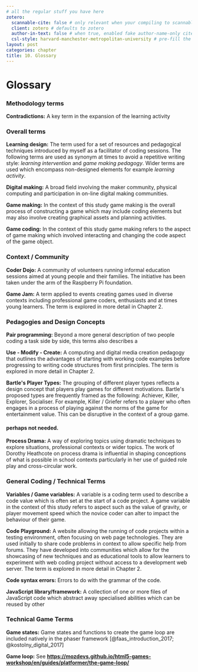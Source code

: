 ```yaml
---
# all the regular stuff you have here
zotero:
  scannable-cite: false # only relevant when your compiling to scannable-cite .odt
  client: zotero # defaults to zotero
  author-in-text: false # when true, enabled fake author-name-only cites by replacing it with the text of the last names of the authors
  csl-style: harvard-manchester-metropolitan-university # pre-fill the style
layout: post
categories: chapter
title: 10. Glossary
---
```


# Glossary


<!-- NOTE THIS COULD MAKE UP PART OF THE LITERATURE REVIEW AS A MORE CONCISE WAY TO COVER A LOT OF GROUND - AND BOOKMARKED BY A JUSTIFICATION - THE COMPLEXITY IS IN THE MIX OF CONCEPTS AND IN LATER CHAPTERS.
PERHAPS ORGANISE BY CHAPTER?

Or perhaps group terms by theme, include references in each description with examples and characteristics. Then have a short complex commentary at the end of each section.   -->

### Methodology terms

**Contradictions:** A key term in the expansion of the learning activity

### Overall terms

**Learning design:** The term used for a set of resources and pedagogical techniques introduced by myself as a facilitator of coding sessions. The following terms are used as synonym at times to avoid a repetitive writing style: _learning intervention_ and _game making pedagogy_. Wider terms are used which encompass non-designed elements for example _learning activity_.

**Digital making:** A broad field involving the maker community, physical computing and participation in on-line digital making communities.

**Game making:** In the context of this study game making is the overall process of constructing a game which may include coding elements but may also involve creating graphical assets and planning activities.

**Game coding:** In the context of this study game making refers to the aspect of game making which involved interacting and changing the code aspect of the game object.

### Context / Community

**Coder Dojo:** A community of volunteers running informal education sessions aimed at young people and their families. The initiative has been taken under the arm of the Raspberry Pi foundation.

**Game Jam:** A term applied to events creating games used in diverse contexts including professional game coders, enthusiasts and at times young learners. The term is explored in more detail in Chapter 2.

### Pedagogies and Design Concepts

**Pair programming:** Beyond a more general description of two people coding a task side by side, this terms also describes a  

**Use - Modify - Create:** A computing and digital media creation pedagogy that outlines the advantages of starting with working code examples before progressing to writing code structures from first principles. The term is explored in more detail in Chapter 2.

**Bartle's Player Types:** The grouping of different player types reflects a design concept that players play games for different motivations. Bartle's proposed types are frequently framed as the following: Achiever, Killer, Explorer, Socialiser. For example, Killer / Griefer refers to a player who often engages in a process of playing against the norms of the game for entertainment value. This can be disruptive in the context of a group game.   

#### perhaps not needed.

**Process Drama:** A way of exploring topics using dramatic techniques to explore situations, professional contexts or wider topics. The work of Dorothy Heathcote on process drama is influential in shaping conceptions of what is possible in school contexts particularly in her use of guided role play and cross-circular work.

### General Coding / Technical Terms

**Variables / Game variables:** A variable is a coding term used to describe a code value which is often set at the start of a code project. A game variable in the context of this study refers to aspect such as the value of gravity, or player movement speed which the novice coder can alter to impact the behaviour of their game.

**Code Playground:** A website allowing the running of code projects within a testing environment, often focusing on web page technologies. They are used initially to share code problems in context to allow specific help from forums. They have developed into communities which allow for the showcasing of new techniques and as educational tools to allow learners to experiment with web coding project without access to a development web server. The term is explored in more detail in Chapter 2.

**Code syntax errors:** Errors to do with the grammar of the code.

**JavaScript library/framework:** A collection of one or more files of JavaScript code which abstract away specialised abilities which can be reused by other   

### Technical Game Terms

**Game states:** Game states and functions to create the game loop are included natively in the phaser framework [@faas_introduction_2017; @kostolny_digital_2017]

**Game loop:**
See **https://mozdevs.github.io/html5-games-workshop/en/guides/platformer/the-game-loop/**
